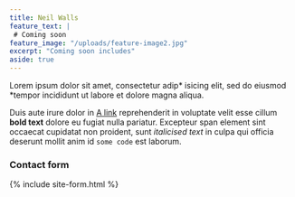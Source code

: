 ```yaml
---
title: Neil Walls
feature_text: |
 # Coming soon
feature_image: "/uploads/feature-image2.jpg"
excerpt: "Coming soon includes"
aside: true
---
```




Lorem ipsum dolor sit amet, consectetur adip* isicing elit, sed do eiusmod *tempor incididunt ut labore et dolore magna aliqua.

Duis aute irure dolor in [A link](https://david.darn.es "A link") reprehenderit in voluptate velit esse cillum **bold text** dolore eu fugiat nulla pariatur. Excepteur span element sint occaecat cupidatat non proident, sunt _italicised text_ in culpa qui officia deserunt mollit anim id `some code` est laborum.



### Contact form

{% include site-form.html %}




